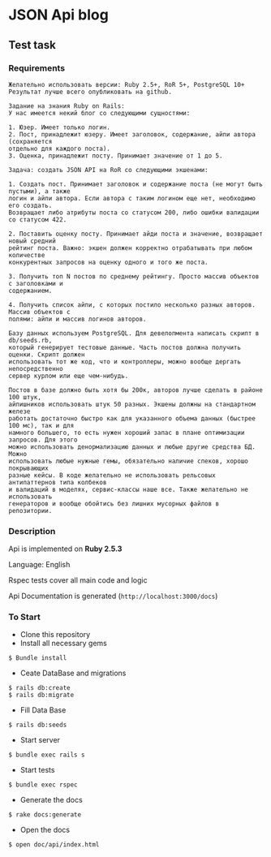 # JSON Api blog

## Test task

### Requirements

```
Желательно использовать версии: Ruby 2.5+, RoR 5+, PostgreSQL 10+
Результат лучше всего опубликовать на github.

Задание на знания Ruby on Rails:
У нас имеется некий блог со следующими сущностями:

1. Юзер. Имеет только логин.
2. Пост, принадлежит юзеру. Имеет заголовок, содержание, айпи автора (сохраняется
отдельно для каждого поста).
3. Оценка, принадлежит посту. Принимает значение от 1 до 5.

Задача: создать JSON API на RoR со следующими экшенами:

1. Создать пост. Принимает заголовок и содержание поста (не могут быть пустыми), а также
логин и айпи автора. Если автора с таким логином еще нет, необходимо его создать.
Возвращает либо атрибуты поста со статусом 200, либо ошибки валидации со статусом 422.

2. Поставить оценку посту. Принимает айди поста и значение, возвращает новый средний
рейтинг поста. Важно: экшен должен корректно отрабатывать при любом количестве
конкурентных запросов на оценку одного и того же поста.

3. Получить топ N постов по среднему рейтингу. Просто массив объектов с заголовками и
содержанием.

4. Получить список айпи, с которых постило несколько разных авторов. Массив объектов с
полями: айпи и массив логинов авторов.

Базу данных используем PostgreSQL. Для девелопмента написать скрипт в db/seeds.rb,
который генерирует тестовые данные. Часть постов должна получить оценки. Скрипт должен
использовать тот же код, что и контроллеры, можно вообще дергать непосредственно
сервер курлом или еще чем-нибудь.

Постов в базе должно быть хотя бы 200к, авторов лучше сделать в районе 100 штук,
айпишников использовать штук 50 разных. Экшены должны на стандартном железе
работать достаточно быстро как для указанного объема данных (быстрее 100 мс), так и для
намного большего, то есть нужен хороший запас в плане оптимизации запросов. Для этого
можно использовать денормализацию данных и любые другие средства БД. Можно
использовать любые нужные гемы, обязательно наличие спеков, хорошо покрывающих
разные кейсы. В коде желательно не использовать рельсовых антипаттернов типа колбеков
и валидаций в моделях, сервис-классы наше все. Также желательно не использовать
генераторов и вообще обойтись без лишних мусорных файлов в репозитории.
```

### Description

Api is implemented on **Ruby 2.5.3**

Language: English

Rspec tests cover all main code and logic

Api Documentation is generated (```http://localhost:3000/docs```)

### To Start

* Clone this repository
* Install all necessary gems
```
$ Bundle install
```
* Ceate DataBase and migrations
```
$ rails db:create
$ rails db:migrate
```
* Fill Data Base
```
$ rails db:seeds
```
* Start server
```
$ bundle exec rails s
```
* Start tests
```
$ bundle exec rspec
```
* Generate the docs
```  
$ rake docs:generate
```
* Open the docs
```
$ open doc/api/index.html
```